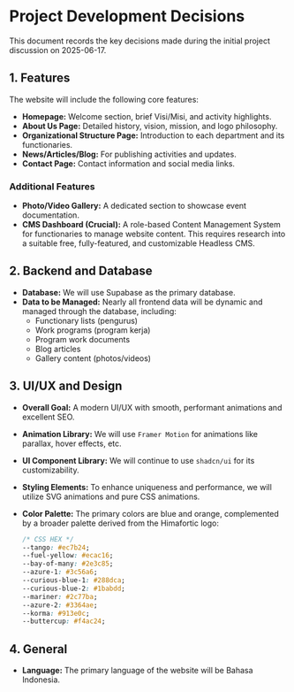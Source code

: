 # Project Development Decisions

This document records the key decisions made during the initial project discussion on 2025-06-17.

## 1. Features

The website will include the following core features:

- **Homepage:** Welcome section, brief Visi/Misi, and activity highlights.
- **About Us Page:** Detailed history, vision, mission, and logo philosophy.
- **Organizational Structure Page:** Introduction to each department and its functionaries.
- **News/Articles/Blog:** For publishing activities and updates.
- **Contact Page:** Contact information and social media links.

### Additional Features

- **Photo/Video Gallery:** A dedicated section to showcase event documentation.
- **CMS Dashboard (Crucial):** A role-based Content Management System for functionaries to manage website content. This requires research into a suitable free, fully-featured, and customizable Headless CMS.

## 2. Backend and Database

- **Database:** We will use Supabase as the primary database.
- **Data to be Managed:** Nearly all frontend data will be dynamic and managed through the database, including: 
  - Functionary lists (pengurus)
  - Work programs (program kerja)
  - Program work documents
  - Blog articles
  - Gallery content (photos/videos)

## 3. UI/UX and Design

- **Overall Goal:** A modern UI/UX with smooth, performant animations and excellent SEO.
- **Animation Library:** We will use `Framer Motion` for animations like parallax, hover effects, etc.
- **UI Component Library:** We will continue to use `shadcn/ui` for its customizability.
- **Styling Elements:** To enhance uniqueness and performance, we will utilize SVG animations and pure CSS animations.
- **Color Palette:** The primary colors are blue and orange, complemented by a broader palette derived from the Himafortic logo:

  ```css
  /* CSS HEX */
  --tango: #ec7b24;
  --fuel-yellow: #ecac16;
  --bay-of-many: #2e3c85;
  --azure-1: #3c56a6;
  --curious-blue-1: #288dca;
  --curious-blue-2: #1babdd;
  --mariner: #2c77ba;
  --azure-2: #3364ae;
  --korma: #913e0c;
  --buttercup: #f4ac24;
  ```

## 4. General

- **Language:** The primary language of the website will be Bahasa Indonesia.
